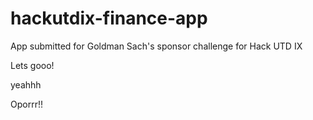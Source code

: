 # hackutdix-finance-app

App submitted for Goldman Sach's sponsor challenge for Hack UTD IX

Lets gooo!

yeahhh

Oporrr!!